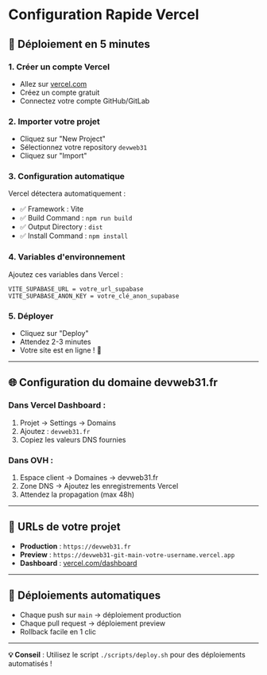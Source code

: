# Configuration Rapide Vercel

## 🚀 Déploiement en 5 minutes

### 1. Créer un compte Vercel
- Allez sur [vercel.com](https://vercel.com)
- Créez un compte gratuit
- Connectez votre compte GitHub/GitLab

### 2. Importer votre projet
- Cliquez sur "New Project"
- Sélectionnez votre repository `devweb31`
- Cliquez sur "Import"

### 3. Configuration automatique
Vercel détectera automatiquement :
- ✅ Framework : Vite
- ✅ Build Command : `npm run build`
- ✅ Output Directory : `dist`
- ✅ Install Command : `npm install`

### 4. Variables d'environnement
Ajoutez ces variables dans Vercel :
```
VITE_SUPABASE_URL = votre_url_supabase
VITE_SUPABASE_ANON_KEY = votre_clé_anon_supabase
```

### 5. Déployer
- Cliquez sur "Deploy"
- Attendez 2-3 minutes
- Votre site est en ligne ! 🎉

---

## 🌐 Configuration du domaine devweb31.fr

### Dans Vercel Dashboard :
1. Projet → Settings → Domains
2. Ajoutez : `devweb31.fr`
3. Copiez les valeurs DNS fournies

### Dans OVH :
1. Espace client → Domaines → devweb31.fr
2. Zone DNS → Ajoutez les enregistrements Vercel
3. Attendez la propagation (max 48h)

---

## 📱 URLs de votre projet
- **Production** : `https://devweb31.fr`
- **Preview** : `https://devweb31-git-main-votre-username.vercel.app`
- **Dashboard** : [vercel.com/dashboard](https://vercel.com/dashboard)

---

## 🔄 Déploiements automatiques
- Chaque push sur `main` → déploiement production
- Chaque pull request → déploiement preview
- Rollback facile en 1 clic

---

**💡 Conseil** : Utilisez le script `./scripts/deploy.sh` pour des déploiements automatisés !
